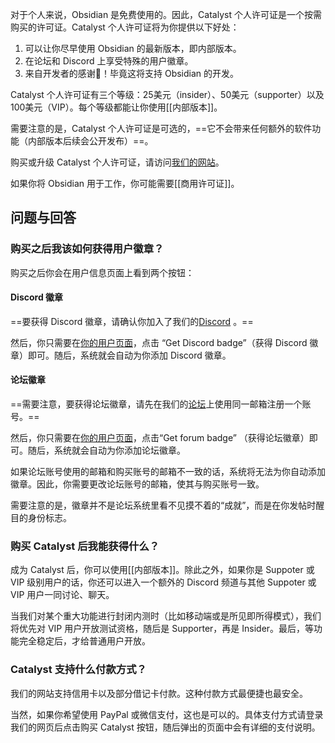 对于个人来说，Obsidian 是免费使用的。因此，Catalyst 个人许可证是一个按需购买的许可证。Catalyst 个人许可证将为你提供以下好处：

1. 可以让你尽早使用 Obsidian 的最新版本，即内部版本。
2. 在论坛和 Discord 上享受特殊的用户徽章。
3. 来自开发者的感谢💜！毕竟这将支持 Obsidian 的开发。

Catalyst 个人许可证有三个等级：25美元（insider）、50美元（supporter）以及100美元（VIP）。每个等级都能让你使用[[内部版本]]。

需要注意的是，Catalyst 个人许可证是可选的，==它不会带来任何额外的软件功能（内部版本后续会公开发布）==。

购买或升级 Catalyst 个人许可证，请访问[我们的网站](https://obsidian.md/pricing)。

如果你将 Obsidian 用于工作，你可能需要[[商用许可证]]。

## 问题与回答

### 购买之后我该如何获得用户徽章？

购买之后你会在用户信息页面上看到两个按钮：

#### Discord 徽章

==要获得 Discord 徽章，请确认你加入了我们的[Discord](https://discord.gg/veuWUTm) 。==

然后，你只需要在[你的用户页面](https://obsidian.md/account)，点击 “Get Discord badge”（获得 Discord 徽章）即可。随后，系统就会自动为你添加 Discord 徽章。

#### 论坛徽章
==需要注意，要获得论坛徽章，请先在我们的[论坛](https://forum.obsidian.md)上使用同一邮箱注册一个账号。==

然后，你只需要在[你的用户页面](https://obsidian.md/account)，点击“Get forum badge” （获得论坛徽章）即可。随后，系统就会自动为你添加论坛徽章。

如果论坛账号使用的邮箱和购买账号的邮箱不一致的话，系统将无法为你自动添加徽章。因此，你需要更改论坛账号的邮箱，使其与购买账号一致。

需要注意的是，徽章并不是论坛系统里看不见摸不着的“成就”，而是在你发帖时醒目的身份标志。

### 购买 Catalyst 后我能获得什么？

成为 Catalyst 后，你可以使用[[内部版本]]。除此之外，如果你是 Suppoter 或 VIP 级别用户的话，你还可以进入一个额外的 Discord 频道与其他 Suppoter 或 VIP 用户一同讨论、聊天。

当我们对某个重大功能进行封闭内测时（比如移动端或是所见即所得模式），我们将优先对 VIP 用户开放测试资格，随后是 Supporter，再是 Insider。最后，等功能完全稳定后，才给普通用户开放。

### Catalyst 支持什么付款方式？

我们的网站支持信用卡以及部分借记卡付款。这种付款方式最便捷也最安全。

当然，如果你希望使用 PayPal 或微信支付，这也是可以的。具体支付方式请登录我们的网页后点击购买 Catalyst 按钮，随后弹出的页面中会有详细的支付说明。